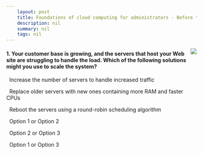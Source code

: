 ```yaml
---
    layout: post
    title: Foundations of cloud computing for administrators - Before the cloud
    description: nil
    summary: nil
    tags: nil
---
```



 <a target="_blank" href="https://docs.microsoft.com/en-us/learn/modules/cmu-cloud-admin-overview/02-before-the-cloud/"><i class="fas fa-external-link-alt"></i> </a>
 <img align="right" src="https://docs.microsoft.com/en-us/learn/achievements/cmu-cloud-admin/cloud-admin-overview.svg">
####  1. Your customer base is growing, and the servers that host your Web site are struggling to handle the load. Which of the following solutions might you use to scale the system?


<i class='far fa-square'></i> &nbsp;&nbsp;Increase the number of servers to handle increased traffic

<i class='far fa-square'></i> &nbsp;&nbsp;Replace older servers with new ones containing more RAM and faster CPUs

<i class='far fa-square'></i> &nbsp;&nbsp;Reboot the servers using a round-robin scheduling algorithm

<i class='fas fa-check-square' style='color: Dodgerblue;'></i> &nbsp;&nbsp;Option 1 or Option 2

<i class='far fa-square'></i> &nbsp;&nbsp;Option 2 or Option 3

<i class='far fa-square'></i> &nbsp;&nbsp;Option 1 or Option 3
<br />
<br />
<br />
